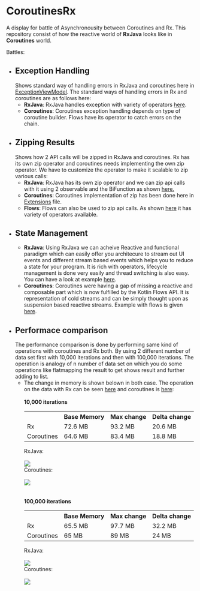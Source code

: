# CoroutinesRx
A display for battle of Asynchronousity between Coroutines and Rx. This repository consist of how the reactive world of 
<b>RxJava</b> looks like in <b>Coroutines</b> world.

Battles:

<UL>
<LI>
<H2>Exception Handling</H2>
Shows standard way of handling errors in RxJava and coroutines here in <a href = "https://github.com/amanjeetsingh150/CoroutinesRx/blob/master/app/src/main/java/com/developers/coroutinesrx/exception/ExceptionViewModel.kt">ExceptionViewModel</a>.
The standard ways of handling errors in Rx and coroutines are as follows here:
<ul>
<li><b>RxJava</b>: RxJava handles exception with variety of operators <a href="https://github.com/ReactiveX/RxJava/wiki/Error-Handling-Operators">here</a>.</li>
<li><b>Coroutines</b>: Coroutines exception handling depends on type of coroutine builder. Flows have its operator to catch errors on the chain.</li>
</ul>
</LI>
<LI>
<H2>Zipping Results</H2>
Shows how 2 API calls will be zipped in RxJava and coroutines. Rx has its own zip operator and coroutines needs implementing the 
own zip operator. We have to customize the operator to make it scalable to zip various calls:
<ul>
<li><b>RxJava</b>: RxJava has its own zip operator and we can zip api calls with it using 2 observable and the BiFunction as shown 
<a href="https://github.com/amanjeetsingh150/CoroutinesRx/blob/master/app/src/main/java/com/developers/coroutinesrx/zip/ZipViewModel.kt#L86">here.</a></li>
<li><b>Coroutines</b>: Coroutines implementation of zip has been done here in <a href= "https://github.com/amanjeetsingh150/CoroutinesRx/blob/master/app/src/main/java/com/developers/coroutinesrx/utils/Extensions.kt#L27">Extensions</a> file. </li>
<li><b>Flows</b>: Flows can also be used to zip api calls. As shown <a href = "https://github.com/amanjeetsingh150/CoroutinesRx/blob/master/app/src/main/java/com/developers/coroutinesrx/zip/ZipViewModel.kt#L66">here</a> it has variety of operators available.</li>
</ul>
</LI>
<LI>
<H2>State Management</H2>
<ul>
<li><b>RxJava</b>: Using RxJava we can acheive Reactive and functional paradigm which can easily offer you architecure to stream
out UI events and different stream based events which helps you to reduce a state for your program. It is rich with operators, lifecycle management is done very easily and thread switching is also easy.
You can have a look at example <a href = "https://github.com/amanjeetsingh150/CoroutinesRx/blob/master/app/src/main/java/com/developers/coroutinesrx/state/StateViewModel.kt">here</a>.</li>
<li><b>Coroutines</b>: Coroutines were having a gap of missing a reactive and composable part which is now fulfilled by the Kotlin Flows
API. It is representation of cold streams and can be simply thought upon as suspension based reactive streams. Example with 
flows is given <a href = "https://github.com/amanjeetsingh150/CoroutinesRx/blob/master/app/src/main/java/com/developers/coroutinesrx/state/CoroutinesStateViewModel.kt">here</a>.</li>
</ul>
</LI>
<LI>
<H2>Performace comparison</H2>
The performance comparison is done by performing same kind of operations with coroutines and Rx both. By using 2 different number of data set first with 10,000 iterations and then with 100,000 iterations. The operation is analogy of n number of data set on which you do some operations like flatmapping the result to get shows result and further adding to list. 
<ul>
<li>The change in memory is shown belown in both case. The operation on the data with Rx can be seen <a href = "https://github.com/amanjeetsingh150/CoroutinesRx/blob/master/app/src/main/java/com/developers/coroutinesrx/performance/PerformanceViewModel.kt#L32">here</a> and coroutines is <a href = "https://github.com/amanjeetsingh150/CoroutinesRx/blob/master/app/src/main/java/com/developers/coroutinesrx/performance/PerformanceViewModel.kt#L55">here</a>:<br><br>  
<b>10,000 iterations</b>  
<table>
<tr>
<th></th>
<th>Base Memory</th>
<th>Max change</th> 
<th>Delta change</th>  
</tr>
<tr>
  <td>Rx</td>
  <td>72.6 MB</td>
  <td>93.2 MB</td>
  <td>20.6 MB</td>
</tr>
<tr>
  <td>Coroutines</td>
  <td>64.6 MB</td>
  <td>83.4 MB</td>
  <td>18.8 MB</td>
</tr>  
</table> 
RxJava:<br><br> 
<img src ="https://user-images.githubusercontent.com/12881364/64049743-7aa86c80-cb93-11e9-8724-ad94b06d9f5c.png"/> <br>
Coroutines:<br><br> 
<img src = "https://user-images.githubusercontent.com/12881364/64049869-e68ad500-cb93-11e9-8cf9-1c3320d08be7.png"/>  
</li>
<br><br>  
<b>100,000 iterations</b> 
<table>
<tr>
<th></th>
<th>Base Memory</th>
<th>Max change</th> 
<th>Delta change</th>  
</tr>
<tr>
  <td>Rx</td>
  <td>65.5 MB</td>
  <td>97.7 MB</td>
  <td>32.2 MB</td>
</tr>
<tr>
  <td>Coroutines</td>
  <td>65 MB</td>
  <td>89 MB</td>
  <td>24 MB</td>
</tr>  
</table>   
RxJava:<br><br> 
<img src ="https://user-images.githubusercontent.com/12881364/64050073-982a0600-cb94-11e9-9d8e-c1a52e112b11.png"/> <br>
Coroutines:<br><br> 
<img src = "https://user-images.githubusercontent.com/12881364/64050118-af68f380-cb94-11e9-9cd9-a6a22fb62433.png"/>   
</ul>  
</LI>
</UL>
